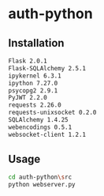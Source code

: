 # auth-python

## Installation

```bash
Flask 2.0.1
Flask-SQLAlchemy 2.5.1
ipykernel 6.3.1
ipython 7.27.0
psycopg2 2.9.1
PyJWT 2.2.0
requests 2.26.0
requests-unixsocket 0.2.0
SQLAlchemy 1.4.25
webencodings 0.5.1
websocket-client 1.2.1
```

## Usage


```bash
cd auth-python\src
python webserver.py
```


